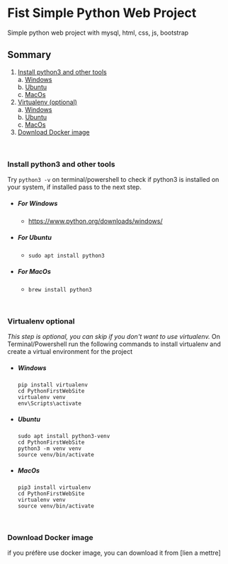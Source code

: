 # Fist Simple Python Web Project

Simple python web project with mysql, html, css, js, bootstrap

## Sommary

1. [Install python3 and other tools](#install-python3-and-other-tools)<br>
   a. [Windows](#for-windows)<br>
   b. [Ubuntu](#for-ubuntu)<br>
   c. [MacOs](#for-macos) <br>
2. [Virtualenv (optional)](#virtualenv-optional)<br>
   a. [Windows](#windows)<br>
   b. [Ubuntu](#ubuntu)<br>
   c. [MacOs](#macos)<br>
3. [Download Docker image](#download-docker-image)<br>

<br>

### Install python3 and other tools

Try `python3 -v` on terminal/powershell to check if python3 is installed on your system, if installed pass to the next step.

- ##### For Windows

  - https://www.python.org/downloads/windows/

- ##### For Ubuntu

  - `sudo apt install python3`

- ##### For MacOs
  - `brew install python3`

<br>

### Virtualenv optional

_This step is optional, you can skip if you don't want to use virtualenv._
On Terminal/Powershell run the following commands to install virtualenv and create a virtual environment for the project

- ##### Windows

  ```
  pip install virtualenv
  cd PythonFirstWebSite
  virtualenv venv
  env\Scripts\activate
  ```

- ##### Ubuntu

  ```
  sudo apt install python3-venv
  cd PythonFirstWebSite
  python3 -m venv venv
  source venv/bin/activate
  ```

- ##### MacOs
  ```
  pip3 install virtualenv
  cd PythonFirstWebSite
  virtualenv venv
  source venv/bin/activate
  ```

<br>

### Download Docker image

if you préfère use docker image, you can download it from [lien a mettre]
